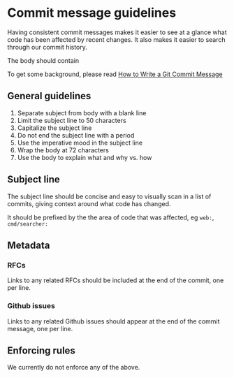 # Commit message guidelines

Having consistent commit messages makes it easier to see at a glance what code has been affected by recent changes. It also makes it easier to search through our commit history.

The body should contain

To get some background, please read [How to Write a Git Commit Message](https://chris.beams.io/posts/git-commit/)

## General guidelines

1. Separate subject from body with a blank line
2. Limit the subject line to 50 characters
3. Capitalize the subject line
4. Do not end the subject line with a period
5. Use the imperative mood in the subject line
6. Wrap the body at 72 characters
7. Use the body to explain what and why vs. how

## Subject line

The subject line should be concise and easy to visually scan in a list of commits, giving context around what code has changed.

It should be prefixed by the the area of code that was affected, eg `web:`, `cmd/searcher:`

## Metadata

### RFCs

Links to any related RFCs should be included at the end of the commit, one per line.

### Github issues

Links to any related Github issues should appear at the end of the commit message, one per line.

## Enforcing rules

We currently do not enforce any of the above.
